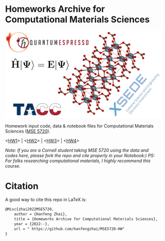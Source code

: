 # Homeworks Archive for Computational Materials Sciences

<img src=/HW1/mse5720.png width=550/>

Homework input code, data & notebook files for Computational Materials Sciences ([MSE 5720](https://courses.cornell.edu/preview_course_nopop.php?catoid=31&coid=493002)). 

<[HW1](https://hanfengzhai.net/file/HW1_MSE5720.html)> | <[HW2](https://hanfengzhai.net/file/HW2_MSE5720.html)> | <[HW3](https://hanfengzhai.net/file/HW3_MSE5720.html)> | <[HW4](https://hanfengzhai.net/file/HW4_MSE5720_.html)>

*Note: If you are a Cornell student taking MSE 5720 using the data and codes here, please fork the repo and cite properly in your Notebook:) 
PS: For folks researching computational materials, I highly recommend this course.*

Citation
============

A good way to cite this repo in LaTeX is:

```
@Misc{zhai2022MSE5720,
    author = {Hanfeng Zhai},
    title = {Homeworks Archive for Computational Materials Sciences},
    year = {2022--},
    url = " https://github.com/hanfengzhai/MSE5720-HW"
}
```
